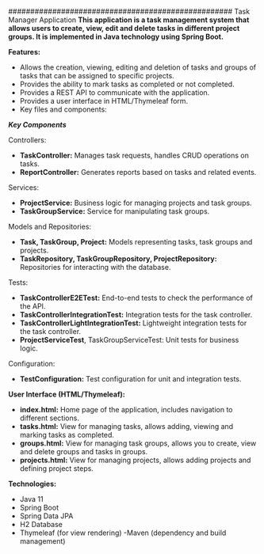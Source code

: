 ################################################### Task Manager Application
**This application is a task management system that allows users to create, view, edit and delete tasks in different project groups. It is implemented in Java technology using Spring Boot.**

**Features:**

* Allows the creation, viewing, editing and deletion of tasks and groups of tasks that can be assigned to specific projects.
* Provides the ability to mark tasks as completed or not completed.
* Provides a REST API to communicate with the application.
* Provides a user interface in HTML/Thymeleaf form.
* Key files and components:

***Key Components***

Controllers:

* **TaskController:** Manages task requests, handles CRUD operations on tasks.
* **ReportController:** Generates reports based on tasks and related events.

Services:

* **ProjectService:** Business logic for managing projects and task groups.
* **TaskGroupService:** Service for manipulating task groups.

Models and Repositories:

* **Task, TaskGroup, Project:** Models representing tasks, task groups and projects.
* **TaskRepository, TaskGroupRepository, ProjectRepository:** Repositories for interacting with the database.

Tests:

* **TaskControllerE2ETest:** End-to-end tests to check the performance of the API.
* **TaskControllerIntegrationTest:** Integration tests for the task controller.
* **TaskControllerLightIntegrationTest:** Lightweight integration tests for the task controller.
* **ProjectServiceTest**, TaskGroupServiceTest: Unit tests for business logic.

Configuration:

* **TestConfiguration:** Test configuration for unit and integration tests.

**User Interface (HTML/Thymeleaf):**

* **index.html:** Home page of the application, includes navigation to different sections.
* **tasks.html:** View for managing tasks, allows adding, viewing and marking tasks as completed.
* **groups.html:** View for managing task groups, allows you to create, view and delete groups and tasks in groups.
* **projects.html:** View for managing projects, allows adding projects and defining project steps.

**Technologies:**

* Java 11
* Spring Boot
* Spring Data JPA
* H2 Database
* Thymeleaf (for view rendering)
-Maven (dependency and build management)
